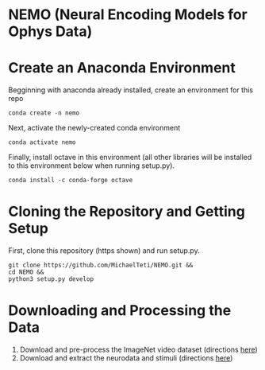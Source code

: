 # NEMO (Neural Encoding Models for Ophys Data)
# Create an Anaconda Environment
Begginning with anaconda already installed, create an environment for this repo 
```
conda create -n nemo
```
Next, activate the newly-created conda environment
```
conda activate nemo
```
Finally, install octave in this environment (all other libraries will be installed 
to this environment below when running setup.py).
```
conda install -c conda-forge octave
```

# Cloning the Repository and Getting Setup
First, clone this repository (https shown) and run setup.py.
```
git clone https://github.com/MichaelTeti/NEMO.git &&
cd NEMO &&
python3 setup.py develop
```

# Downloading and Processing the Data
1. Download and pre-process the ImageNet video dataset (directions [here](https://github.com/MichaelTeti/NEMO/tree/main/scripts/image_scripts))
2. Download and extract the neurodata and stimuli (directions [here](https://github.com/MichaelTeti/NEMO/tree/main/scripts/allensdk_scripts))
